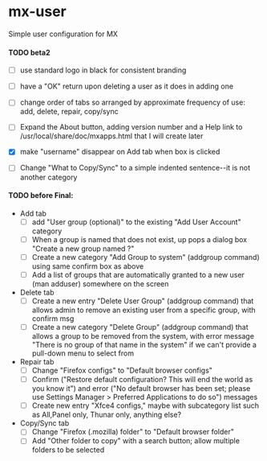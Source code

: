 mx-user
=======

Simple user configuration for MX


#### TODO beta2

- [ ] use standard logo in black for consistent branding
- [ ] have a "OK" return upon deleting a user as it does in adding one
- [ ] change order of tabs so arranged by approximate frequency of use: add, delete, repair, copy/sync
- [ ] Expand the About button, adding version number and a Help link to /usr/local/share/doc/mxapps.html that I will create later
- [x] make "username" disappear on Add tab when box is clicked
- [ ] Change "What to Copy/Sync" to a simple indented sentence--it is not another category


#### TODO before Final:
- Add tab
  - [ ] add "User group (optional)" to the existing "Add User Account" category
  - [ ] When a group is named that does not exist, up pops a dialog box "Create a new group named <groupname>?"
  - [ ] Create a new category "Add Group to system" (addgroup command) using same confirm box as above
  - [ ] Add a list of groups that are automatically granted to a new user (man adduser) somewhere on the screen
- Delete tab
  - [ ] Create a new entry "Delete User Group" (addgroup command) that allows admin to remove an existing user from a specific group, with confirm msg
  - [ ] Create a new category "Delete Group" (addgroup command) that allows a group to be removed from the system, with error message "There is no group of that name in the system" if we can't provide a pull-down menu to select from
- Repair tab
  - [ ] Change "Firefox configs" to "Default browser configs"
  - [ ] Confirm ("Restore default configuration? This will end the world as you know it") and error ("No default browser has been set; please use Settings Manager > Preferred Applications to do so") messages
  - [ ] Create new entry "Xfce4 configs," maybe with subcategory list such as All,Panel only, Thunar only, anything else?
- Copy/Sync tab
  - [ ] Change "Firefox (.mozilla) folder" to "Default browser folder"
  - [ ] Add "Other folder to copy" with a search button; allow multiple folders to be selected
